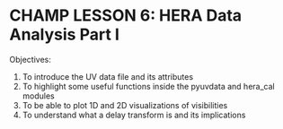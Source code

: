 # CHAMP LESSON 6: HERA Data Analysis Part I

Objectives:

1) To introduce the UV data file and its attributes
2) To highlight some useful functions inside the pyuvdata and hera_cal modules
3) To be able to plot 1D and 2D visualizations of visibilities
4) To understand what a delay transform is and its implications
